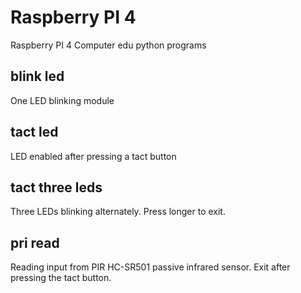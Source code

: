 # Raspberry PI 4
Raspberry PI 4 Computer edu python programs

## blink led
One LED blinking module

## tact led
LED enabled after pressing a tact button

## tact three leds
Three LEDs blinking alternately. Press longer to exit.

## pri read
Reading input from PIR HC-SR501 passive infrared sensor. Exit after pressing the tact button.
